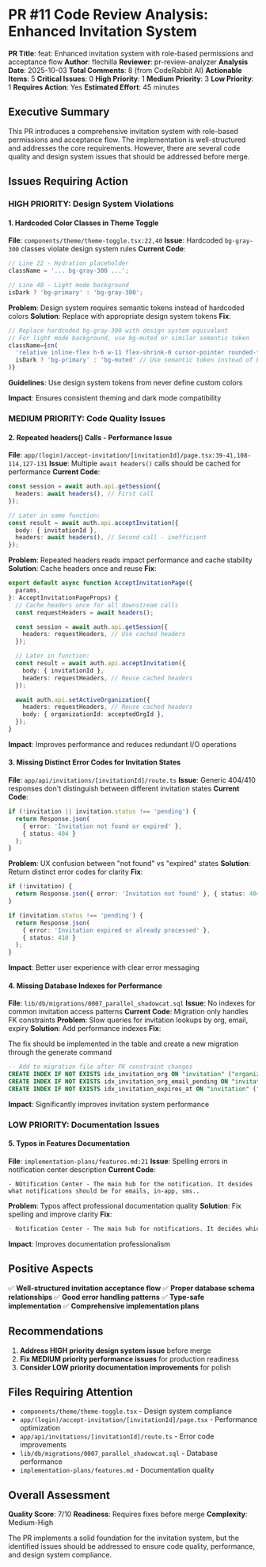 # PR #11 Code Review Analysis: Enhanced Invitation System

**PR Title**: feat: Enhanced invitation system with role-based permissions and acceptance flow
**Author**: flechilla
**Reviewer**: pr-review-analyzer
**Analysis Date**: 2025-10-03
**Total Comments**: 8 (from CodeRabbit AI)
**Actionable Items**: 5
**Critical Issues**: 0
**High Priority**: 1
**Medium Priority**: 3
**Low Priority**: 1
**Requires Action**: Yes
**Estimated Effort**: 45 minutes

## Executive Summary

This PR introduces a comprehensive invitation system with role-based permissions and acceptance flow. The implementation is well-structured and addresses the core requirements. However, there are several code quality and design system issues that should be addressed before merge.

## Issues Requiring Action

### HIGH PRIORITY: Design System Violations

#### 1. Hardcoded Color Classes in Theme Toggle

**File**: `components/theme/theme-toggle.tsx:22,40`
**Issue**: Hardcoded `bg-gray-300` classes violate design system rules
**Current Code**:

```typescript
// Line 22 - Hydration placeholder
className = '... bg-gray-300 ...';

// Line 40 - Light mode background
isDark ? 'bg-primary' : 'bg-gray-300';
```

**Problem**: Design system requires semantic tokens instead of hardcoded colors
**Solution**: Replace with appropriate design system tokens
**Fix**:

```typescript
// Replace hardcoded bg-gray-300 with design system equivalent
// For light mode background, use bg-muted or similar semantic token
className={cn(
  'relative inline-flex h-6 w-11 flex-shrink-0 cursor-pointer rounded-full border-2 border-transparent transition-colors duration-200 ease-in-out focus:outline-none focus:ring-2 focus:ring-ring focus:ring-offset-2',
  isDark ? 'bg-primary' : 'bg-muted' // Use semantic token instead of bg-gray-300
)}
```

**Guidelines**: Use design system tokens from never define custom colors

**Impact**: Ensures consistent theming and dark mode compatibility

### MEDIUM PRIORITY: Code Quality Issues

#### 2. Repeated headers() Calls - Performance Issue

**File**: `app/(login)/accept-invitation/[invitationId]/page.tsx:39-41,108-114,127-131`
**Issue**: Multiple `await headers()` calls should be cached for performance
**Current Code**:

```typescript
const session = await auth.api.getSession({
  headers: await headers(), // First call
});

// Later in same function:
const result = await auth.api.acceptInvitation({
  body: { invitationId },
  headers: await headers(), // Second call - inefficient
});
```

**Problem**: Repeated headers reads impact performance and cache stability
**Solution**: Cache headers once and reuse
**Fix**:

```typescript
export default async function AcceptInvitationPage({
  params,
}: AcceptInvitationPageProps) {
  // Cache headers once for all downstream calls
  const requestHeaders = await headers();

  const session = await auth.api.getSession({
    headers: requestHeaders, // Use cached headers
  });

  // Later in function:
  const result = await auth.api.acceptInvitation({
    body: { invitationId },
    headers: requestHeaders, // Reuse cached headers
  });

  await auth.api.setActiveOrganization({
    headers: requestHeaders, // Reuse cached headers
    body: { organizationId: acceptedOrgId },
  });
}
```

**Impact**: Improves performance and reduces redundant I/O operations

#### 3. Missing Distinct Error Codes for Invitation States

**File**: `app/api/invitations/[invitationId]/route.ts`
**Issue**: Generic 404/410 responses don't distinguish between different invitation states
**Current Code**:

```typescript
if (!invitation || invitation.status !== 'pending') {
  return Response.json(
    { error: 'Invitation not found or expired' },
    { status: 404 }
  );
}
```

**Problem**: UX confusion between "not found" vs "expired" states
**Solution**: Return distinct error codes for clarity
**Fix**:

```typescript
if (!invitation) {
  return Response.json({ error: 'Invitation not found' }, { status: 404 });
}

if (invitation.status !== 'pending') {
  return Response.json(
    { error: 'Invitation expired or already processed' },
    { status: 410 }
  );
}
```

**Impact**: Better user experience with clear error messaging

#### 4. Missing Database Indexes for Performance

**File**: `lib/db/migrations/0007_parallel_shadowcat.sql`
**Issue**: No indexes for common invitation access patterns
**Current Code**: Migration only handles FK constraints
**Problem**: Slow queries for invitation lookups by org, email, expiry
**Solution**: Add performance indexes
**Fix**:

The fix should be implemented in the table and create a new migration through the generate command

```sql
-- Add to migration file after FK constraint changes
CREATE INDEX IF NOT EXISTS idx_invitation_org ON "invitation" ("organization_id");
CREATE INDEX IF NOT EXISTS idx_invitation_org_email_pending ON "invitation" (lower("email"), "organization_id") WHERE "status" = 'pending';
CREATE INDEX IF NOT EXISTS idx_invitation_expires_at ON "invitation" ("expires_at");
```

**Impact**: Significantly improves invitation system performance

### LOW PRIORITY: Documentation Issues

#### 5. Typos in Features Documentation

**File**: `implementation-plans/features.md:21`
**Issue**: Spelling errors in notification center description
**Current Code**:

```
- NOtification Center - The main hub for the notification. It desides what notifications should be for emails, in-app, sms..
```

**Problem**: Typos affect professional documentation quality
**Solution**: Fix spelling and improve clarity
**Fix**:

```markdown
- Notification Center - The main hub for notifications. It decides which notifications are sent via email, in-app, SMS, etc.
```

**Impact**: Improves documentation professionalism

## Positive Aspects

✅ **Well-structured invitation acceptance flow**
✅ **Proper database schema relationships**
✅ **Good error handling patterns**
✅ **Type-safe implementation**
✅ **Comprehensive implementation plans**

## Recommendations

1. **Address HIGH priority design system issue** before merge
2. **Fix MEDIUM priority performance issues** for production readiness
3. **Consider LOW priority documentation improvements** for polish

## Files Requiring Attention

- `components/theme/theme-toggle.tsx` - Design system compliance
- `app/(login)/accept-invitation/[invitationId]/page.tsx` - Performance optimization
- `app/api/invitations/[invitationId]/route.ts` - Error code improvements
- `lib/db/migrations/0007_parallel_shadowcat.sql` - Database performance
- `implementation-plans/features.md` - Documentation quality

## Overall Assessment

**Quality Score**: 7/10
**Readiness**: Requires fixes before merge
**Complexity**: Medium-High

The PR implements a solid foundation for the invitation system, but the identified issues should be addressed to ensure code quality, performance, and design system compliance.
